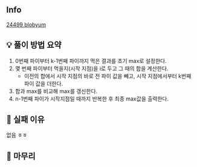 ## Info
[24499 blobyum](https://www.acmicpc.net/problem/24499)

## 💡 풀이 방법 요약
1. 0번째 파이부터 k-1번째 파이까지 먹은 결과를 초기 max로 설정한다.
2. 몇 번째 파이부터 먹을지(시작 지점)을 i로 두고 그 때의 합을 계산한다.
   - 이전의 합에서 시작 지점의 바로 전 파이 값을 빼고, 시작 지점에서부터 k번째 파이 값을 더한다.
3. 합과 max를 비교해 max를 갱신한다.
4. n-1번째 파이가 시작지점일 때까지 반복한 후 최종 max값을 출력한다.

## 👀 실패 이유
없음 ㅎㅎ

## 🙂 마무리
